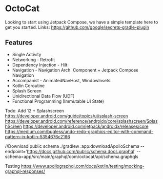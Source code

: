# OctoCat

Looking to start using Jetpack Compose, we have a simple template here to get you started.
Links:
https://github.com/google/secrets-gradle-plugin

## Features
* Single Activity
* Networking - Retrofit
* Dependency Injection - Hilt
* Navigation - Navigation Arch. Component + Jetpack Compose Navigation
* Accompanist - AnimatedNavHost, WindowInsets
* Kotlin Coroutine
* Splash Screen
* Unidirectional Data Flow (UDF)
* Functional Programming (Immutable UI State)


Todo:
Add 12 + Splashscreen
https://developer.android.com/guide/topics/ui/splash-screen
https://developer.android.com/reference/androidx/core/splashscreen/SplashScreen
https://developer.android.com/jetpack/androidx/releases/core
https://medium.com/bugless/undo-redo-graphics-editor-with-command-pattern-in-kotlin-5354676c2166

//Download public schema
./gradlew :app:downloadApolloSchema --endpoint='https://docs.github.com/public/schema.docs.graphql' --schema=app/src/main/graphql/com/octocat/api/schema.graphqls


Testing
https://www.apollographql.com/docs/kotlin/testing/mocking-graphql-responses/